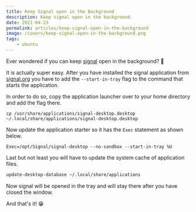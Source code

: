 ```yaml
---
title: Keep Signal open in the Background
description: Keep signal open in the background.
date: 2021-04-23
permalink: articles/keep-signal-open-in-the-background
image: /covers/keep-signal-open-in-the-background.png
tags: 
    - ubuntu
---
```


Ever wondered if you can keep [signal](https://signal.org) open in the background? 🤔

<!-- more -->

It is actually super easy. After you have installed the signal application from [signal.org](https://signal.org) you have to add the `--start-in-tray` flag to the command that starts the application. 

In order to do so, copy the application launcher over to your home directory and add the flag there.

```
cp /usr/share/applications/signal-desktop.desktop ~/.local/share/applications/signal-desktop.desktop
```

Now update the application starter so it has the `Exec` statement as shown below.

```
Exec=/opt/Signal/signal-desktop --no-sandbox --start-in-tray %U
```

Last but not least you will have to update the system cache of application files.

```bash
update-desktop-database ~/.local/share/applications
```

Now signal will be opened in the tray and will stay there after you have closed the window.

And that's it! 😁